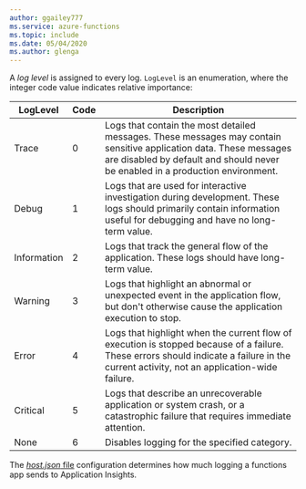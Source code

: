 ```yaml
---
author: ggailey777
ms.service: azure-functions
ms.topic: include
ms.date: 05/04/2020	
ms.author: glenga
---
```

A *log level* is assigned to every log. `LogLevel` is an enumeration, where the integer code value indicates relative importance:

|LogLevel    |Code| Description |
|------------|---|--------------|
|Trace       | 0 |Logs that contain the most detailed messages. These messages may contain sensitive application data. These messages are disabled by default and should never be enabled in a production environment.|
|Debug       | 1 | Logs that are used for interactive investigation during development. These logs should primarily contain information useful for debugging and have no long-term value. |
|Information | 2 | Logs that track the general flow of the application. These logs should have long-term value. |
|Warning     | 3 | Logs that highlight an abnormal or unexpected event in the application flow, but don't otherwise cause the application execution to stop. |
|Error       | 4 | Logs that highlight when the current flow of execution is stopped because of a failure. These errors should indicate a failure in the current activity, not an application-wide failure. |
|Critical    | 5 | Logs that describe an unrecoverable application or system crash, or a catastrophic failure that requires immediate attention. |
|None        | 6 | Disables logging for the specified category. |

The [*host.json* file](../articles/azure-functions/functions-host-json.md) configuration determines how much logging a functions app sends to Application Insights.  